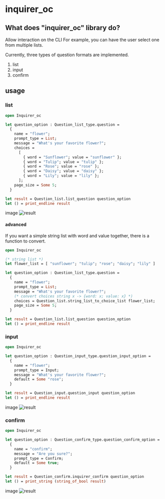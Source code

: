 # inquirer_oc

## What does "inquirer_oc" library do?

Allow interaction on the CLI For example, you can have the user select one from multiple lists.

Currently, three types of question formats are implemented.

1. list
2. input
3. confirm

## usage

### list

```ocaml
open Inquirer_oc

let question_option : Question_list_type.question =
  {
    name = "flower";
    prompt_type = List;
    message = "What's your favorite flower?";
    choices =
      [
        { word = "Sunflower"; value = "sunflower" };
        { word = "Tulip"; value = "tulip" };
        { word = "Rose"; value = "rose" };
        { word = "Daisy"; value = "daisy" };
        { word = "Lily"; value = "lily" };
      ];
    page_size = Some 5;
  }

let result = Question_list.list_question question_option
let () = print_endline result
```

image
![result](https://user-images.githubusercontent.com/63596736/234867615-898a0409-f8c8-4add-af13-00be0afd5ffe.png)

#### advanced

If you want a simple string list with word and value together, there is a function to convert.

```ocaml
open Inquirer_oc

(* string list *)
let flower_list = [ "sunflower"; "tulip"; "rose"; "daisy"; "lily" ]

let question_option : Question_list_type.question =
  {
    name = "flower";
    prompt_type = List;
    message = "What's your favorite flower?";
    (* convert choices string x -> {word: x; value: x} *)
    choices = Question_list.string_list_to_choice_list flower_list;
    page_size = Some 5;
  }

let result = Question_list.list_question question_option
let () = print_endline result
```

### input

```ocaml
open Inquirer_oc

let question_option : Question_input_type.question_input_option =
  {
    name = "flower";
    prompt_type = Input;
    message = "What's your favorite flower?";
    default = Some "rose";
  }

let result = Question_input.question_input question_option
let () = print_endline result
```

image
![result](https://user-images.githubusercontent.com/63596736/234869587-d8d063b2-9154-4f4b-b391-c70de2916736.png)

### confirm

```ocaml
open Inquirer_oc

let question_option : Question_confirm_type.question_confirm_option =
  {
    name = "confirm";
    message = "Are you sure?";
    prompt_type = Confirm;
    default = Some true;
  }

let result = Question_confirm.inquirer_confirm question_option
let () = print_string (string_of_bool result)
```

image
![result](https://user-images.githubusercontent.com/63596736/234873340-2405d7cc-0177-43fe-aa4f-792b80b2d368.png)
